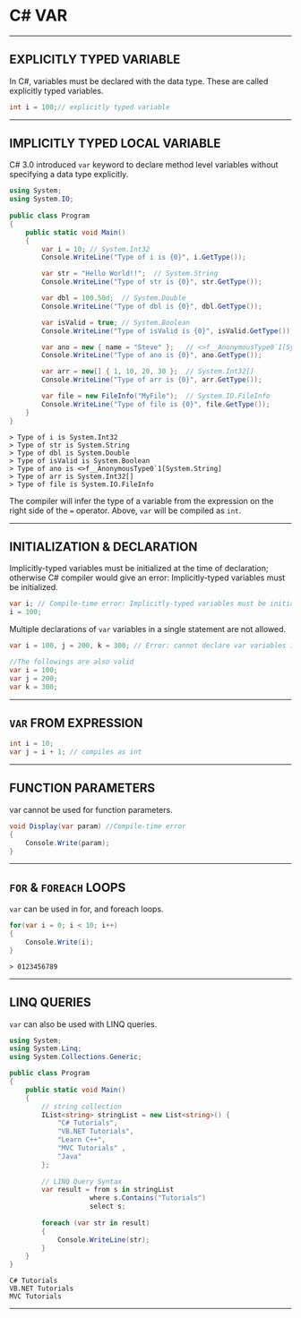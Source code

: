 # C# VAR


---


## EXPLICITLY TYPED VARIABLE

In C#, variables must be declared with the data type. These are called explicitly typed variables.

```cs
int i = 100;// explicitly typed variable
```


---


## IMPLICITLY TYPED LOCAL VARIABLE

C# 3.0 introduced `var` keyword to declare method level variables without specifying a data type explicitly. 

```cs
using System;
using System.IO;
			
public class Program
{
	public static void Main()
	{
		var i = 10; // System.Int32
    	Console.WriteLine("Type of i is {0}", i.GetType());

		var str = "Hello World!!";  // System.String
		Console.WriteLine("Type of str is {0}", str.GetType()); 

		var dbl = 100.50d;  // System.Double
		Console.WriteLine("Type of dbl is {0}", dbl.GetType());

		var isValid = true; // System.Boolean
		Console.WriteLine("Type of isValid is {0}", isValid.GetType());

		var ano = new { name = "Steve" };   // <>f__AnonymousType0`1[System.String]
		Console.WriteLine("Type of ano is {0}", ano.GetType());

		var arr = new[] { 1, 10, 20, 30 };  // System.Int32[]
		Console.WriteLine("Type of arr is {0}", arr.GetType());

		var file = new FileInfo("MyFile");  // System.IO.FileInfo
		Console.WriteLine("Type of file is {0}", file.GetType());
	}
}
```
```
> Type of i is System.Int32
> Type of str is System.String
> Type of dbl is System.Double
> Type of isValid is System.Boolean
> Type of ano is <>f__AnonymousType0`1[System.String]
> Type of arr is System.Int32[]
> Type of file is System.IO.FileInfo
```

The compiler will infer the type of a variable from the expression on the right side of the `=` operator. Above, `var` will be compiled as `int`.


---


## INITIALIZATION & DECLARATION

Implicitly-typed variables must be initialized at the time of declaration; otherwise C# compiler would give an error: Implicitly-typed variables must be initialized.

```cs
var i; // Compile-time error: Implicitly-typed variables must be initialized
i = 100;
```


Multiple declarations of `var` variables in a single statement are not allowed.

```cs
var i = 100, j = 200, k = 300; // Error: cannot declare var variables in a single statement

//The followings are also valid
var i = 100; 
var j = 200; 
var k = 300;
```


---


## `VAR` FROM EXPRESSION

```cs
int i = 10;
var j = i + 1; // compiles as int
```


--- 


## FUNCTION PARAMETERS

var cannot be used for function parameters.

```cs
void Display(var param) //Compile-time error
{
    Console.Write(param);
}
```


--- 


## `FOR` & `FOREACH` LOOPS

`var` can be used in for, and foreach loops.

```cs
for(var i = 0; i < 10; i++)
{
    Console.Write(i);
}
```
```
> 0123456789
```


---


## LINQ QUERIES

`var` can also be used with LINQ queries.

```cs
using System;
using System.Linq;
using System.Collections.Generic;

public class Program
{
	public static void Main()
	{
		// string collection
		IList<string> stringList = new List<string>() { 
			"C# Tutorials",
			"VB.NET Tutorials",
			"Learn C++",
			"MVC Tutorials" ,
			"Java" 
		};
		
		// LINQ Query Syntax
		var result = from s in stringList
					where s.Contains("Tutorials") 
					select s;
		
		foreach (var str in result)
		{
			Console.WriteLine(str);
		}
	}
}
```
```
C# Tutorials
VB.NET Tutorials
MVC Tutorials
```


---


